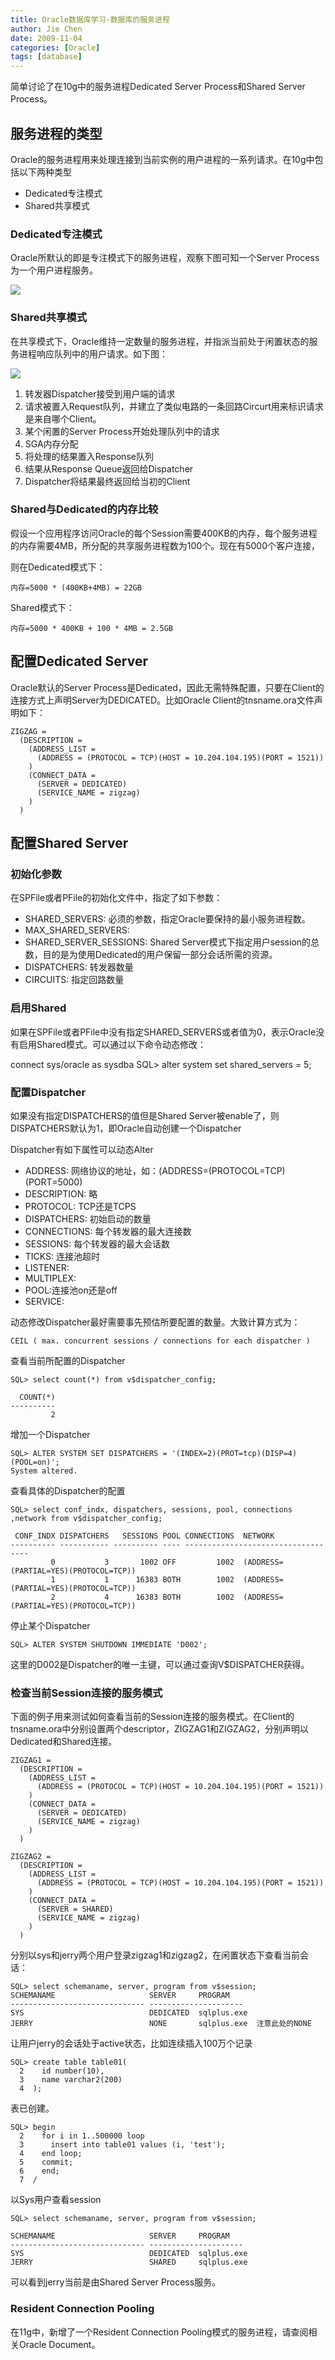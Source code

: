 ```yaml
---
title: Oracle数据库学习-数据库的服务进程
author: Jie Chen
date: 2009-11-04
categories: [Oracle]
tags: [database]
---
```


简单讨论了在10g中的服务进程Dedicated Server Process和Shared Server Process。

## 服务进程的类型

Oracle的服务进程用来处理连接到当前实例的用户进程的一系列请求。在10g中包括以下两种类型

* Dedicated专注模式
* Shared共享模式

### Dedicated专注模式

Oracle所默认的即是专注模式下的服务进程，观察下图可知一个Server Process为一个用户进程服务。

![](/articles/res/oracle_dba_intro_3_dedicated_server.gif)

### Shared共享模式

在共享模式下，Oracle维持一定数量的服务进程，并指派当前处于闲置状态的服务进程响应队列中的用户请求。如下图：

![](/articles/res/oracle_dba_intro_3_shared_server.gif)

1. 转发器Dispatcher接受到用户端的请求
2. 请求被置入Request队列，并建立了类似电路的一条回路Circurt用来标识请求是来自哪个Client。
3. 某个闲置的Server Process开始处理队列中的请求
4. SGA内存分配
5. 将处理的结果置入Response队列
6. 结果从Response Queue返回给Dispatcher
7. Dispatcher将结果最终返回给当初的Client

### Shared与Dedicated的内存比较

假设一个应用程序访问Oracle的每个Session需要400KB的内存，每个服务进程的内存需要4MB，所分配的共享服务进程数为100个。现在有5000个客户连接，

则在Dedicated模式下：

	内存=5000 * (400KB+4MB) = 22GB
  
Shared模式下：

	内存=5000 * 400KB + 100 * 4MB = 2.5GB
	
## 配置Dedicated Server

Oracle默认的Server Process是Dedicated，因此无需特殊配置，只要在Client的连接方式上声明Server为DEDICATED。比如Oracle Client的tnsname.ora文件声明如下：

	ZIGZAG =
	  (DESCRIPTION =
		(ADDRESS_LIST =
		  (ADDRESS = (PROTOCOL = TCP)(HOST = 10.204.104.195)(PORT = 1521))
		)
		(CONNECT_DATA =
		  (SERVER = DEDICATED)
		  (SERVICE_NAME = zigzag)
		)
	  )

## 配置Shared Server

### 初始化参数

在SPFile或者PFile的初始化文件中，指定了如下参数：

* SHARED_SERVERS: 必须的参数，指定Oracle要保持的最小服务进程数。
* MAX_SHARED_SERVERS:
* SHARED_SERVER_SESSIONS: Shared Server模式下指定用户session的总数，目的是为使用Dedicated的用户保留一部分会话所需的资源。
* DISPATCHERS: 转发器数量
* CIRCUITS: 指定回路数量

### 启用Shared

如果在SPFile或者PFile中没有指定SHARED_SERVERS或者值为0，表示Oracle没有启用Shared模式。可以通过以下命令动态修改：

connect sys/oracle as sysdba
SQL> alter system set shared_servers = 5;

### 配置Dispatcher

如果没有指定DISPATCHERS的值但是Shared Server被enable了，则DISPATCHERS默认为1，即Oracle自动创建一个Dispatcher

Dispatcher有如下属性可以动态Alter

* ADDRESS: 网络协议的地址，如：(ADDRESS=(PROTOCOL=TCP)(PORT=5000)
* DESCRIPTION: 略
* PROTOCOL: TCP还是TCPS
* DISPATCHERS: 初始启动的数量
* CONNECTIONS: 每个转发器的最大连接数
* SESSIONS: 每个转发器的最大会话数
* TICKS: 连接池超时
* LISTENER: 
* MULTIPLEX: 
* POOL:连接池on还是off
* SERVICE: 

动态修改Dispatcher最好需要事先预估所要配置的数量。大致计算方式为：

	CEIL ( max. concurrent sessions / connections for each dispatcher )

查看当前所配置的Dispatcher

	SQL> select count(*) from v$dispatcher_config;

	  COUNT(*)
	----------
			 2
		 
增加一个Dispatcher

	SQL> ALTER SYSTEM SET DISPATCHERS = '(INDEX=2)(PROT=tcp)(DISP=4)(POOL=on)';
	System altered.

查看具体的Dispatcher的配置

	SQL> select conf_indx, dispatchers, sessions, pool, connections ,network from v$dispatcher_config;

	 CONF_INDX DISPATCHERS   SESSIONS POOL CONNECTIONS  NETWORK
	---------- ----------- ---------- ---- -----------------------------------
			 0           3       1002 OFF         1002  (ADDRESS=(PARTIAL=YES)(PROTOCOL=TCP))
			 1           1      16383 BOTH        1002  (ADDRESS=(PARTIAL=YES)(PROTOCOL=TCP))
			 2           4      16383 BOTH        1002  (ADDRESS=(PARTIAL=YES)(PROTOCOL=TCP))

停止某个Dispatcher

	SQL> ALTER SYSTEM SHUTDOWN IMMEDIATE 'D002';

这里的D002是Dispatcher的唯一主键，可以通过查询V$DISPATCHER获得。

### 检查当前Session连接的服务模式

下面的例子用来测试如何查看当前的Session连接的服务模式。在Client的tnsname.ora中分别设置两个descriptor，ZIGZAG1和ZIGZAG2，分别声明以Dedicated和Shared连接。

	ZIGZAG1 =
	  (DESCRIPTION =
		(ADDRESS_LIST =
		  (ADDRESS = (PROTOCOL = TCP)(HOST = 10.204.104.195)(PORT = 1521))
		)
		(CONNECT_DATA =
		  (SERVER = DEDICATED)
		  (SERVICE_NAME = zigzag)
		)
	  )

	ZIGZAG2 =
	  (DESCRIPTION =
		(ADDRESS_LIST =
		  (ADDRESS = (PROTOCOL = TCP)(HOST = 10.204.104.195)(PORT = 1521))
		)
		(CONNECT_DATA =
		  (SERVER = SHARED)
		  (SERVICE_NAME = zigzag)
		)
	  )
  
分别以sys和jerry两个用户登录zigzag1和zigzag2，在闲置状态下查看当前会话：

	SQL> select schemaname, server, program from v$session;
	SCHEMANAME                     SERVER	  PROGRAM
	------------------------------ ---------------------
	SYS                            DEDICATED  sqlplus.exe
	JERRY                          NONE       sqlplus.exe  注意此处的NONE

让用户jerry的会话处于active状态，比如连续插入100万个记录

	SQL> create table table01(
	  2    id number(10),
	  3    name varchar2(200)
	  4  );

表已创建。

	SQL> begin
	  2    for i in 1..500000 loop
	  3      insert into table01 values (i, 'test');
	  4    end loop;
	  5    commit;
	  6    end;
	  7  /
  
以Sys用户查看session

	SQL> select schemaname, server, program from v$session;

	SCHEMANAME                     SERVER	  PROGRAM
	------------------------------ ---------------------
	SYS                            DEDICATED  sqlplus.exe
	JERRY                          SHARED     sqlplus.exe

可以看到jerry当前是由Shared Server Process服务。

### Resident Connection Pooling

在11g中，新增了一个Resident Connection Pooling模式的服务进程，请查阅相关Oracle Document。
 